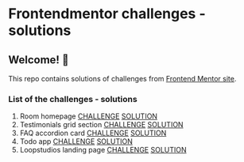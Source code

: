 # Frontendmentor challenges - solutions

## Welcome! 👋

This repo contains solutions of challenges from [Frontend Mentor site](https://www.frontendmentor.io/).

### List of the challenges - solutions

1. Room homepage
    [CHALLENGE](https://www.frontendmentor.io/challenges/room-homepage-BtdBY_ENq)
    [SOLUTION](https://room-homepage-terejko.netlify.app)
2. Testimonials grid section
    [CHALLENGE](https://www.frontendmentor.io/challenges/testimonials-grid-section-Nnw6J7Un7)
    [SOLUTION](https://testimonials-grid-section-terejko.netlify.app)
3. FAQ accordion card
    [CHALLENGE](https://www.frontendmentor.io/challenges/faq-accordion-card-XlyjD0Oam)
    [SOLUTION](https://faq-accordion-card-terejko.netlify.app)
3. Todo app
    [CHALLENGE](https://www.frontendmentor.io/challenges/todo-app-Su1_KokOW)
    [SOLUTION](https://todo-app-terejko.netlify.app)
4. Loopstudios landing page
    [CHALLENGE](https://www.frontendmentor.io/challenges/loopstudios-landing-page-N88J5Onjw)
    [SOLUTION](https://loopstudios-landing-page-terejko.netlify.app)